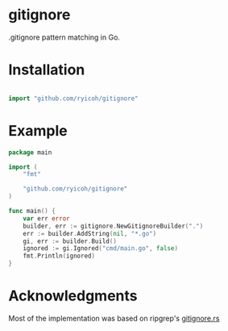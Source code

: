 # gitignore

.gitignore pattern matching in Go.


# Installation
```go

import "github.com/ryicoh/gitignore"

```

# Example

```go
package main

import (
	"fmt"

	"github.com/ryicoh/gitignore"
)

func main() {
	var err error
	builder, err := gitignore.NewGitignoreBuilder(".")
	err := builder.AddString(nil, "*.go")
	gi, err := builder.Build()
	ignored := gi.Ignored("cmd/main.go", false)
	fmt.Println(ignored)
}
```

# Acknowledgments

Most of the implementation was based on ripgrep's [gitignore.rs](https://github.com/BurntSushi/ripgrep/blob/master/crates/ignore/src/gitignore.rs)
